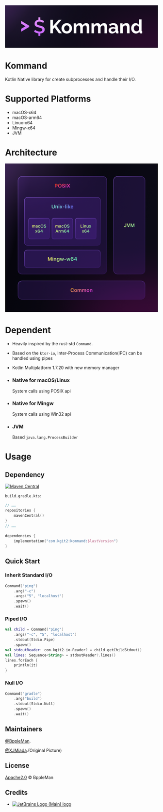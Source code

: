 ![logo](https://raw.githubusercontent.com/floater-git/Artist/main/kommand/logo.png)

# Kommand

Kotlin Native library for create subprocesses and handle their I/O.

# Supported Platforms

- macOS-x64
- macOS-arm64
- Linux-x64
- Mingw-x64
- JVM

# Architecture

![architecture](https://raw.githubusercontent.com/floater-git/Artist/main/kommand/architecture_2.0.png)

# Dependent

- Heavily inspired by the rust-std `Command`.
- Based on the `ktor-io`, Inter-Process Communication(IPC) can be handled using pipes
- Kotlin Multiplatform 1.7.20 with new memory manager

- ### Native for macOS/Linux

    System calls using POSIX api

- ### Native for Mingw

    System calls using Win32 api

- ### JVM

    Based `java.lang.ProcessBuilder`


# Usage

## Dependency

[![Maven Central](https://maven-badges.herokuapp.com/maven-central/com.kgit2/kommand/badge.svg)](https://maven-badges.herokuapp.com/maven-central/com.kgit2/kommand)

`build.gradle.kts`:

```kotlin
// ……
repositories {
    mavenCentral()
}
// ……

dependencies {
    implementation("com.kgit2:kommand:$lastVersion")
}

```

## Quick Start

### Inherit Standard I/O

```kotlin
Command("ping")
    .arg("-c")
    .args("5", "localhost")
    .spawn()
    .wait()
```

### Piped I/O

```kotlin
val child = Command("ping")
    .args("-c", "5", "localhost")
    .stdout(Stdio.Pipe)
    .spawn()
val stdoutReader: com.kgit2.io.Reader? = child.getChildStdout()
val lines: Sequence<String> = stdoutReader?.lines()
lines.forEach { 
    println(it)
}
```

### Null I/O

```kotlin
Command("gradle")
    .arg("build")
    .stdout(Stdio.Null)
    .spawn()
    .wait()
```

## Maintainers

[@BppleMan](https://github.com/BppleMan).

[@XJMiada](https://github.com/XJMiada).(Original Picture)

## License

[Apache2.0](LICENSE) © BppleMan

## Credits

- [![JetBrains Logo (Main) logo](https://resources.jetbrains.com/storage/products/company/brand/logos/jb_beam.svg)](https://jb.gg/OpenSourceSupport)

